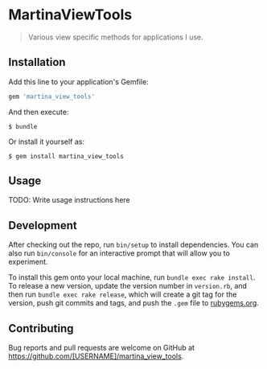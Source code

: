 # MartinaViewTools

>Various view specific methods for applications I use.

## Installation

Add this line to your application's Gemfile:

```ruby
gem 'martina_view_tools'
```

And then execute:

    $ bundle

Or install it yourself as:

    $ gem install martina_view_tools

## Usage

TODO: Write usage instructions here

## Development

After checking out the repo, run `bin/setup` to install dependencies. You can also run `bin/console` for an interactive prompt that will allow you to experiment.

To install this gem onto your local machine, run `bundle exec rake install`. To release a new version, update the version number in `version.rb`, and then run `bundle exec rake release`, which will create a git tag for the version, push git commits and tags, and push the `.gem` file to [rubygems.org](https://rubygems.org).

## Contributing

Bug reports and pull requests are welcome on GitHub at https://github.com/[USERNAME]/martina_view_tools.

